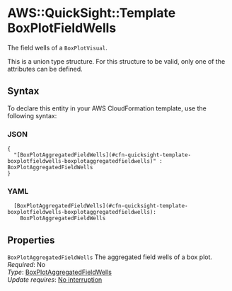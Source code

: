 # AWS::QuickSight::Template BoxPlotFieldWells<a name="aws-properties-quicksight-template-boxplotfieldwells"></a>

The field wells of a `BoxPlotVisual`\.

This is a union type structure\. For this structure to be valid, only one of the attributes can be defined\.

## Syntax<a name="aws-properties-quicksight-template-boxplotfieldwells-syntax"></a>

To declare this entity in your AWS CloudFormation template, use the following syntax:

### JSON<a name="aws-properties-quicksight-template-boxplotfieldwells-syntax.json"></a>

```
{
  "[BoxPlotAggregatedFieldWells](#cfn-quicksight-template-boxplotfieldwells-boxplotaggregatedfieldwells)" : BoxPlotAggregatedFieldWells
}
```

### YAML<a name="aws-properties-quicksight-template-boxplotfieldwells-syntax.yaml"></a>

```
  [BoxPlotAggregatedFieldWells](#cfn-quicksight-template-boxplotfieldwells-boxplotaggregatedfieldwells): 
    BoxPlotAggregatedFieldWells
```

## Properties<a name="aws-properties-quicksight-template-boxplotfieldwells-properties"></a>

`BoxPlotAggregatedFieldWells`  <a name="cfn-quicksight-template-boxplotfieldwells-boxplotaggregatedfieldwells"></a>
The aggregated field wells of a box plot\.  
*Required*: No  
*Type*: [BoxPlotAggregatedFieldWells](aws-properties-quicksight-template-boxplotaggregatedfieldwells.md)  
*Update requires*: [No interruption](https://docs.aws.amazon.com/AWSCloudFormation/latest/UserGuide/using-cfn-updating-stacks-update-behaviors.html#update-no-interrupt)